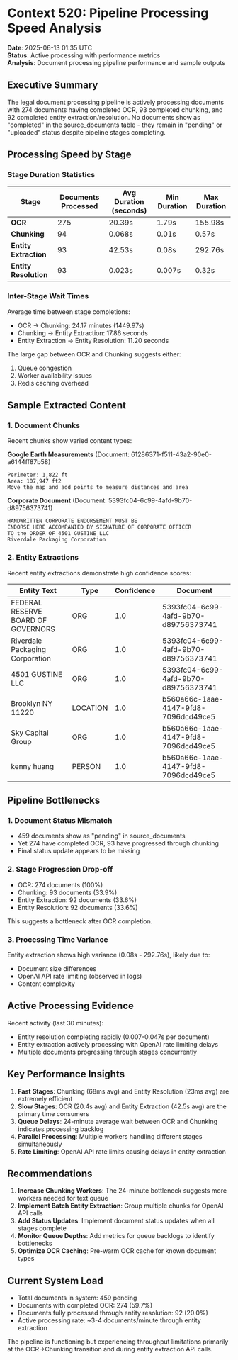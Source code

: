 # Context 520: Pipeline Processing Speed Analysis

**Date**: 2025-06-13 01:35 UTC  
**Status**: Active processing with performance metrics  
**Analysis**: Document processing pipeline performance and sample outputs

## Executive Summary

The legal document processing pipeline is actively processing documents with 274 documents having completed OCR, 93 completed chunking, and 92 completed entity extraction/resolution. No documents show as "completed" in the source_documents table - they remain in "pending" or "uploaded" status despite pipeline stages completing.

## Processing Speed by Stage

### Stage Duration Statistics

| Stage | Documents Processed | Avg Duration (seconds) | Min Duration | Max Duration |
|-------|---------------------|------------------------|--------------|--------------|
| **OCR** | 275 | 20.39s | 1.79s | 155.98s |
| **Chunking** | 94 | 0.068s | 0.01s | 0.57s |
| **Entity Extraction** | 93 | 42.53s | 0.08s | 292.76s |
| **Entity Resolution** | 93 | 0.023s | 0.007s | 0.32s |

### Inter-Stage Wait Times

Average time between stage completions:
- OCR → Chunking: 24.17 minutes (1449.97s)
- Chunking → Entity Extraction: 17.86 seconds
- Entity Extraction → Entity Resolution: 11.20 seconds

The large gap between OCR and Chunking suggests either:
1. Queue congestion
2. Worker availability issues
3. Redis caching overhead

## Sample Extracted Content

### 1. Document Chunks
Recent chunks show varied content types:

**Google Earth Measurements** (Document: 61286371-f511-43a2-90e0-a6144ff87b58)
```
Perimeter: 1,822 ft
Area: 107,947 ft2
Move the map and add points to measure distances and area
```

**Corporate Document** (Document: 5393fc04-6c99-4afd-9b70-d89756373741)
```
HANDWRITTEN CORPORATE ENDORSEMENT MUST BE
ENDORSE HERE ACCOMPANIED BY SIGNATURE OF CORPORATE OFFICER
TO the ORDER OF 4501 GUSTINE LLC
Riverdale Packaging Corporation
```

### 2. Entity Extractions

Recent entity extractions demonstrate high confidence scores:

| Entity Text | Type | Confidence | Document |
|-------------|------|------------|----------|
| FEDERAL RESERVE BOARD OF GOVERNORS | ORG | 1.0 | 5393fc04-6c99-4afd-9b70-d89756373741 |
| Riverdale Packaging Corporation | ORG | 1.0 | 5393fc04-6c99-4afd-9b70-d89756373741 |
| 4501 GUSTINE LLC | ORG | 1.0 | 5393fc04-6c99-4afd-9b70-d89756373741 |
| Brooklyn NY 11220 | LOCATION | 1.0 | b560a66c-1aae-4147-9fd8-7096dcd49ce5 |
| Sky Capital Group | ORG | 1.0 | b560a66c-1aae-4147-9fd8-7096dcd49ce5 |
| kenny huang | PERSON | 1.0 | b560a66c-1aae-4147-9fd8-7096dcd49ce5 |

## Pipeline Bottlenecks

### 1. Document Status Mismatch
- 459 documents show as "pending" in source_documents
- Yet 274 have completed OCR, 93 have progressed through chunking
- Final status update appears to be missing

### 2. Stage Progression Drop-off
- OCR: 274 documents (100%)
- Chunking: 93 documents (33.9%)
- Entity Extraction: 92 documents (33.6%)
- Entity Resolution: 92 documents (33.6%)

This suggests a bottleneck after OCR completion.

### 3. Processing Time Variance
Entity extraction shows high variance (0.08s - 292.76s), likely due to:
- Document size differences
- OpenAI API rate limiting (observed in logs)
- Content complexity

## Active Processing Evidence

Recent activity (last 30 minutes):
- Entity resolution completing rapidly (0.007-0.047s per document)
- Entity extraction actively processing with OpenAI rate limiting delays
- Multiple documents progressing through stages concurrently

## Key Performance Insights

1. **Fast Stages**: Chunking (68ms avg) and Entity Resolution (23ms avg) are extremely efficient
2. **Slow Stages**: OCR (20.4s avg) and Entity Extraction (42.5s avg) are the primary time consumers
3. **Queue Delays**: 24-minute average wait between OCR and Chunking indicates processing backlog
4. **Parallel Processing**: Multiple workers handling different stages simultaneously
5. **Rate Limiting**: OpenAI API rate limits causing delays in entity extraction

## Recommendations

1. **Increase Chunking Workers**: The 24-minute bottleneck suggests more workers needed for text queue
2. **Implement Batch Entity Extraction**: Group multiple chunks for OpenAI API calls
3. **Add Status Updates**: Implement document status updates when all stages complete
4. **Monitor Queue Depths**: Add metrics for queue backlogs to identify bottlenecks
5. **Optimize OCR Caching**: Pre-warm OCR cache for known document types

## Current System Load

- Total documents in system: 459 pending
- Documents with completed OCR: 274 (59.7%)
- Documents fully processed through entity resolution: 92 (20.0%)
- Active processing rate: ~3-4 documents/minute through entity extraction

The pipeline is functioning but experiencing throughput limitations primarily at the OCR→Chunking transition and during entity extraction API calls.